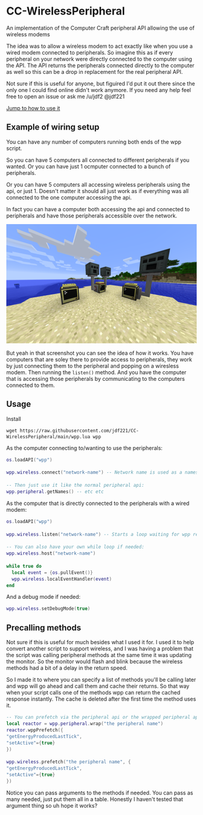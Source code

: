 # CC-WirelessPeripheral
An implementation of the Computer Craft peripheral API allowing the use of wireless modems

The idea was to allow a wireless modem to act exactly like when you use a wired modem connected to peripherals. So imagine this as if every peripheral on your network were directly connected to the computer using the API. The API returns the peripherals connected directly to the computer as well so this can be a drop in replacement for the real peripheral API.

Not sure if this is useful for anyone, but figuired I'd put it out there since the only one I could find online didn't work anymore. If you need any help feel free to open an issue or ask me /u/jdf2 @jdf221

[Jump to how to use it](#usage)

## Example of wiring setup
You can have any number of computers running both ends of the wpp script.

So you can have 5 computers all connected to different peripherals if you wanted. Or you can have just 1 ocmputer connected to a bunch of peripherals.

Or you can have 5 computers all accessing wireless peripherals using the api, or just 1. Doesn't matter it should all just work as if everything was all connected to the one computer accessing the api.

In fact you can have a computer both accessing the api and connected to peripherals and have those peripherals accessible over the network.

![](screenshot.png)

But yeah in that screenshot you can see the idea of how it works. You have computers that are soley there to provide access to peripherals, they work by just connecting them to the peripheral and popping on a wiresless modem. Then running the `listen()` method. And you have the computer that is accessing those peripherals by communicating to the computers connected to them.


## Usage

Install
```
wget https://raw.githubusercontent.com/jdf221/CC-WirelessPeripheral/main/wpp.lua wpp
```

As the computer connecting to/wanting to use the peripherals:
```lua
os.loadAPI("wpp")

wpp.wireless.connect("network-name") -- Network name is used as a namespace esque thing so you can have multible different wireless peripheral systems going

-- Then just use it like the normal peripheral api:
wpp.peripheral.getNames() -- etc etc
```

As the computer that is directly connected to the peripherals with a wired modem:
```lua
os.loadAPI("wpp")

wpp.wireless.listen("network-name") -- Starts a loop waiting for wpp rednet messages

-- You can also have your own while loop if needed:
wpp.wireless.host("network-name")

while true do
  local event = {os.pullEvent()}
  wpp.wireless.localEventHandler(event)
end
```

And a debug mode if needed:
```lua
wpp.wireless.setDebugMode(true)
```

## Precalling methods

Not sure if this is useful for much besides what I used it for. I used it to help convert another script to support wireless, and I was having a problem that the script was calling peripheral methods at the same time it was updating the monitor. So the monitor would flash and blink because the wireless methods had a bit of a delay in the return speed.

So I made it to where you can specify a list of methods you'll be calling later and wpp will go ahead and call them and cache their returns. So that way when your script calls one of the methods wpp can return the cached response instantly. The cache is deleted after the first time the method uses it.

```lua
-- You can prefetch via the peripheral api or the wrapped peripheral api
local reactor = wpp.peripheral.wrap("the peripheral name")
reactor.wppPrefetch({
"getEnergyProducedLastTick",
"setActive"={true}
})

wpp.wireless.prefetch("the peripheral name", {
"getEnergyProducedLastTick",
"setActive"={true}
})
```

Notice you can pass arguments to the methods if needed. You can pass as many needed, just put them all in a table. Honestly I haven't tested that argument thing so uh hope it works?
